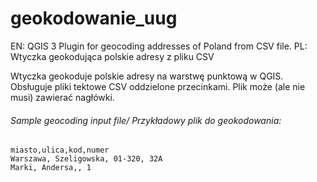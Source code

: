 # geokodowanie_uug
EN: QGIS 3 Plugin for geocoding addresses of Poland from CSV file. PL: Wtyczka geokodująca polskie adresy z pliku CSV

Wtyczka geokoduje polskie adresy na warstwę punktową w QGIS.
Obsługuje pliki tektowe CSV oddzielone przecinkami. Plik może (ale nie musi) zawierać nagłówki.
###### Sample geocoding input file/  Przykładowy plik do geokodowania:
```
miasto,ulica,kod,numer
Warszawa, Szeligowska, 01-320, 32A
Marki, Andersa,, 1
```
